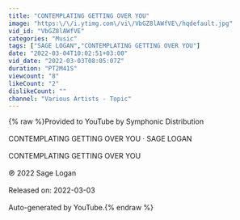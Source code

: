 ```yaml
---
title: "CONTEMPLATING GETTING OVER YOU"
image: "https:\/\/i.ytimg.com\/vi\/VbGZ8lAWfVE\/hqdefault.jpg"
vid_id: "VbGZ8lAWfVE"
categories: "Music"
tags: ["SAGE LOGAN","CONTEMPLATING GETTING OVER YOU"]
date: "2022-03-04T10:02:51+03:00"
vid_date: "2022-03-03T08:05:07Z"
duration: "PT2M41S"
viewcount: "8"
likeCount: "2"
dislikeCount: ""
channel: "Various Artists - Topic"
---
```

{% raw %}Provided to YouTube by Symphonic Distribution<br /><br />CONTEMPLATING GETTING OVER YOU · SAGE LOGAN<br /><br />CONTEMPLATING GETTING OVER YOU<br /><br />℗ 2022 Sage Logan<br /><br />Released on: 2022-03-03<br /><br />Auto-generated by YouTube.{% endraw %}
